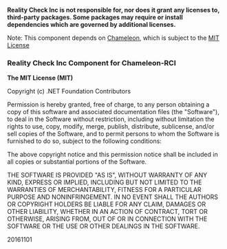 **Reality Check Inc is not responsible for, nor does it grant any licenses to, third-party packages. Some packages may require or install dependencies which are governed by additional licenses.**

Note: This component depends on [Chameleon](https://github.com/ViccAlexander/Chameleon), which is subject to the [MIT License](https://github.com/ViccAlexander/Chameleon/blob/master/LICENSE.md)

### Reality Check Inc Component for Chameleon-RCI

**The MIT License (MIT)**

Copyright (c) .NET Foundation Contributors

Permission is hereby granted, free of charge, to any person obtaining a copy of this software and associated documentation files (the "Software"), to deal in the Software without restriction, including without limitation the rights to use, copy, modify, merge, publish, distribute, sublicense, and/or sell copies of the Software, and to permit persons to whom the Software is furnished to do so, subject to the following conditions:

The above copyright notice and this permission notice shall be included in all copies or substantial portions of the Software.

THE SOFTWARE IS PROVIDED "AS IS", WITHOUT WARRANTY OF ANY KIND, EXPRESS OR IMPLIED, INCLUDING BUT NOT LIMITED TO THE WARRANTIES OF MERCHANTABILITY, FITNESS FOR A PARTICULAR PURPOSE AND NONINFRINGEMENT. IN NO EVENT SHALL THE AUTHORS OR COPYRIGHT HOLDERS BE LIABLE FOR ANY CLAIM, DAMAGES OR OTHER LIABILITY, WHETHER IN AN ACTION OF CONTRACT, TORT OR OTHERWISE, ARISING FROM, OUT OF OR IN CONNECTION WITH THE SOFTWARE OR THE USE OR OTHER DEALINGS IN THE SOFTWARE.

20161101
